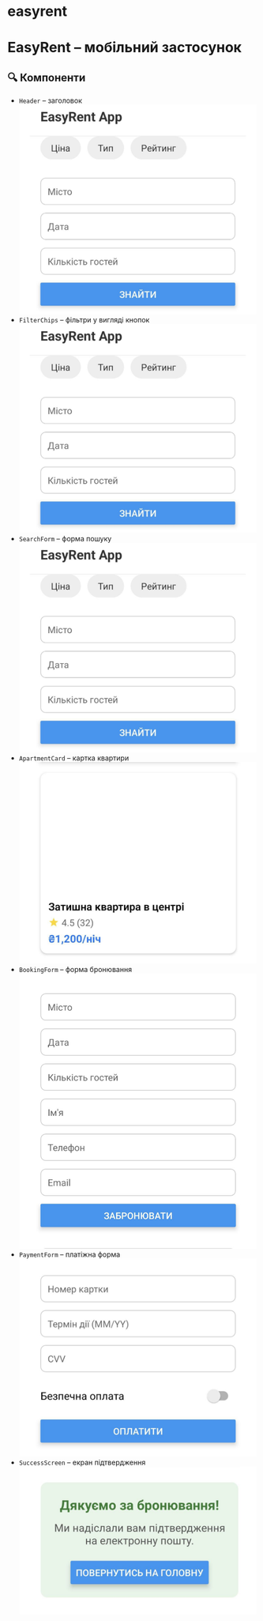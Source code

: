 # easyrent

# EasyRent – мобільний застосунок

## 🔍 Компоненти

- `Header` – заголовок
  ![alt text](<img/1 - 3.jpg>)
- `FilterChips` – фільтри у вигляді кнопок
  ![alt text](<img/1 - 3.jpg>)
- `SearchForm` – форма пошуку
  ![alt text](<img/1 - 3.jpg>)
- `ApartmentCard` – картка квартири
  ![alt text](img/4.jpg)
- `BookingForm` – форма бронювання
  ![alt text](img/5.jpg)
- `PaymentForm` – платіжна форма
  ![alt text](img/6.jpg)
- `SuccessScreen` – екран підтвердження
  ![alt text](img/7.jpg)
